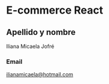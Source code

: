 # E-commerce React

## Apellido y nombre

Iliana Micaela Jofré

### Email

ilianamicaela@hotmail.com